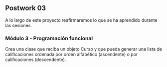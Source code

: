 ## Postwork 03

A lo largo de este proyecto reafirmaremos lo que se ha aprendido durante las sesiones.

### Módulo 3 - Programación funcional

Crea una clase que reciba un objeto Curso y que pueda generar una lista de calificaciones ordenada por orden alfabético (ascendente) o por calificaciones (descendente).
